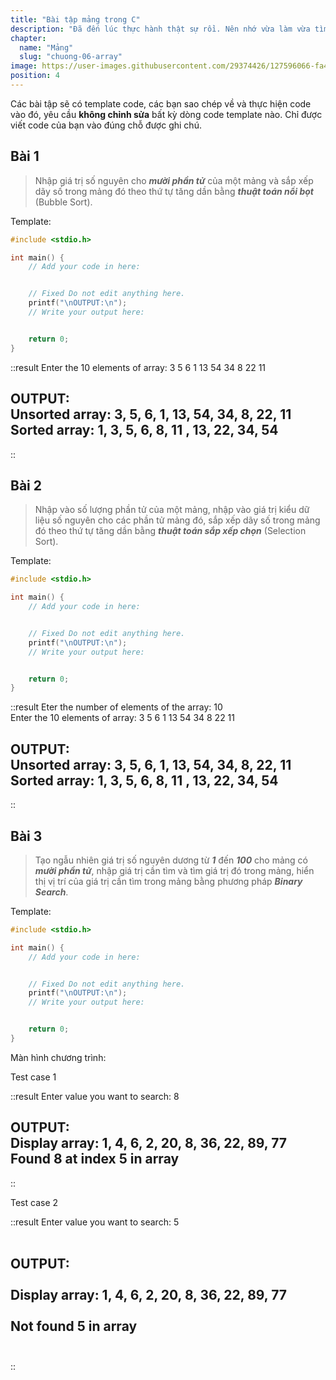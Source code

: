 ```yaml
---
title: "Bài tập mảng trong C"
description: "Đã đến lúc thực hành thật sự rồi. Nên nhớ vừa làm vừa tìm hiểu và nghiên cứu sâu sẽ giúp bạn nắm bắt được kiến thức một cách nhanh nhất. Vậy thì cùng chúng mình bắt đầu vào thực hành nào."
chapter:
  name: "Mảng"
  slug: "chuong-06-array"
image: https://user-images.githubusercontent.com/29374426/127596066-fa46df01-982f-4a72-b6d1-f7d8f5c5a9b3.png
position: 4
---
```


Các bài tập sẽ có template code, các bạn sao chép về và thực hiện code vào đó, yêu cầu **không chỉnh sửa** bất kỳ dòng code template nào. Chỉ được viết code của bạn vào đúng chỗ được ghi chú.

## Bài 1

> Nhập giá trị số nguyên cho **_mười phần tử_** của một mảng và sắp xếp dãy số trong mảng đó theo thứ tự tăng dần bằng **_thuật toán nổi bọt_** (Bubble Sort).

Template:

```cpp
#include <stdio.h>

int main() {
    // Add your code in here:


    // Fixed Do not edit anything here.
    printf("\nOUTPUT:\n");
    // Write your output here:


    return 0;
}
```

::result
Enter the 10 elements of array: 3 5 6 1 13 54 34 8 22 11</br>

OUTPUT:</br>
Unsorted array: 3, 5, 6, 1, 13, 54, 34, 8, 22, 11</br>
Sorted array: 1, 3, 5, 6, 8, 11 , 13, 22, 34, 54</br>
--------------------------------
::

## Bài 2

> Nhập vào số lượng phần tử của một mảng, nhập vào giá trị kiểu dữ liệu số nguyên cho các phần tử mảng đó, sắp xếp dãy số trong mảng đó theo thứ tự tăng dần bằng **_thuật toán sắp xếp chọn_** (Selection Sort).

Template:

```cpp
#include <stdio.h>

int main() {
    // Add your code in here:


    // Fixed Do not edit anything here.
    printf("\nOUTPUT:\n");
    // Write your output here:


    return 0;
}
```

::result
Eter the number of elements of the array: 10</br>
Enter the 10 elements of array: 3 5 6 1 13 54 34 8 22 11</br>

OUTPUT:</br>
Unsorted array: 3, 5, 6, 1, 13, 54, 34, 8, 22, 11</br>
Sorted array: 1, 3, 5, 6, 8, 11 , 13, 22, 34, 54</br>
--------------------------------
::

## Bài 3

> Tạo ngẫu nhiên giá trị số nguyên dương từ **_1_** đến **_100_** cho mảng có **_mười phần tử_**, nhập giá trị cần tìm và tìm giá trị đó trong mảng, hiển thị vị trí của giá trị cần tìm trong mảng bằng phương pháp **_Binary Search_**.

Template:

```cpp
#include <stdio.h>

int main() {
    // Add your code in here:


    // Fixed Do not edit anything here.
    printf("\nOUTPUT:\n");
    // Write your output here:


    return 0;
}
```

Màn hình chương trình:

Test case 1

::result
Enter value you want to search: 8</br>

OUTPUT:</br>
Display array: 1, 4, 6, 2, 20, 8, 36, 22, 89, 77</br>
Found 8 at index 5 in array</br>
--------------------------------
::

Test case 2

::result
Enter value you want to search: 5</br></br>

OUTPUT:</br></br>
Display array: 1, 4, 6, 2, 20, 8, 36, 22, 89, 77</br></br>
Not found 5 in array</br></br>
--------------------------------
::
